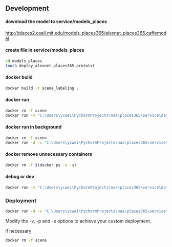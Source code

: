 ## Development
#### download the model to service/models_places

http://places2.csail.mit.edu/models_places365/alexnet_places365.caffemodel

#### create file in service/models_places 
```bash
cd models_places
touch deploy_alexnet_places365.prototxt
```

#### docker build
```bash
docker build -t scene_labeling .
```

#### docker run
```bash
docker rm -f scene
docker run -v "C:\Users\ycwei\PycharmProjects\nas\places365\service\data:/root/caffe/data" -p 8888:8888 --name scene scene_labeling python app.py  
```

#### docker run in background
```bash
docker rm -f scene
docker run -d -v "C:\Users\ycwei\PycharmProjects\nas\places365\service\data:/root/caffe/data" -p 8888:8888 -e API_BASE="172.20.1.240:8888" --name scene scene_labeling python app.py 
```


#### docker remove unnecessary containers
```bash
docker rm -f $(docker ps -a -q)
```

#### debug or dev
```bash
docker run -v "C:\Users\ycwei\PycharmProjects\nas\places365\service\data:/root/caffe/data" -v "C:\Users\ycwei\PycharmProjects\nas\places365\service:/root/caffe/service" -p 8888:8888 scene_labeling python service/app.py
```


### Deployment
```bash
docker run -d -v "C:\Users\ycwei\PycharmProjects\nas\places365\service\data:/root/caffe/data" -p 8888:8888 -e API_BASE="172.20.1.240:8888" --name scene scene_labeling python app.py
```
Modify the -v, -p and -e options to achieve your custom deployment.


if necessary
```bash
docker rm -f scene
```